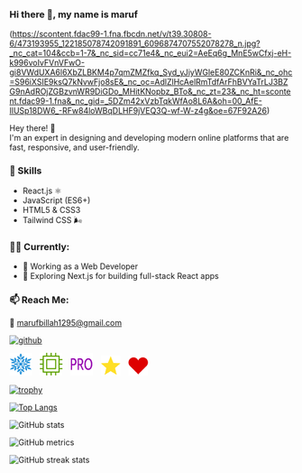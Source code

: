 ### Hi there 👋, my name is maruf
(https://scontent.fdac99-1.fna.fbcdn.net/v/t39.30808-6/473193955_122185078742091891_6096874707552078278_n.jpg?_nc_cat=104&ccb=1-7&_nc_sid=cc71e4&_nc_eui2=AeEq6g_MnE5wCfxj-eH-k996voIvFVnVFwO-gi8VWdUXA6l6XbZLBKM4p7qmZMZfkq_Syd_yJiyWGleE80ZCKnRi&_nc_ohc=S96iXSIE9ksQ7kNvwFjo8sE&_nc_oc=AdlZlHcAelRmTdfArFhBVYaTrLJ3BZG9nAdROjZGBzvnWR9DiGDo_MHitKNopbz_BTo&_nc_zt=23&_nc_ht=scontent.fdac99-1.fna&_nc_gid=_5DZm42xVzbTqkWfAo8L6A&oh=00_AfE-IlUSp18DW6_-RFw84loWBqDLHF9jVEQ3Q-wf-W-z4g&oe=67F92A26)

Hey there! 👋  
I'm an expert in designing and developing modern online platforms that are fast, responsive, and user-friendly.

### 🚀 Skills
- React.js ⚛️  
- JavaScript (ES6+)  
- HTML5 & CSS3  
- Tailwind CSS 🌬️

### 👨‍💻 Currently:
- 🔭 Working as a Web Developer  
- 🌱 Exploring Next.js for building full-stack React apps

### 📫 Reach Me:
📧 marufbillah1295@gmail.com


[<img src='https://cdn.jsdelivr.net/npm/simple-icons@3.0.1/icons/github.svg' alt='github' height='40'>](https://github.com/developertuls)  

<a href='https://archiveprogram.github.com/'><img src='https://raw.githubusercontent.com/acervenky/animated-github-badges/master/assets/acbadge.gif' width='40' height='40'></a> <a href='https://docs.github.com/en/developers'><img src='https://raw.githubusercontent.com/acervenky/animated-github-badges/master/assets/devbadge.gif' width='40' height='40'></a> <a href='https://github.com/pricing'><img src='https://raw.githubusercontent.com/acervenky/animated-github-badges/master/assets/pro.gif' width='40' height='40'></a> <a href='https://stars.github.com/'><img src='https://raw.githubusercontent.com/acervenky/animated-github-badges/master/assets/starbadge.gif' width='35' height='35'></a> <a href='https://docs.github.com/en/github/supporting-the-open-source-community-with-github-sponsors'><img src='https://raw.githubusercontent.com/acervenky/animated-github-badges/master/assets/sponsorbadge.gif' width='35' height='35'></a> 

[![trophy](https://github-profile-trophy.vercel.app/?username=developertuls)](https://github.com/ryo-ma/github-profile-trophy)

[![Top Langs](https://github-readme-stats.vercel.app/api/top-langs/?username=developertuls)](https://github.com/anuraghazra/github-readme-stats)

![GitHub stats](https://github-readme-stats.vercel.app/api?username=developertuls&show_icons=true&count_private=true)  

![GitHub metrics](https://metrics.lecoq.io/developertuls)  

![GitHub streak stats](https://streak-stats.demolab.com/?user=developertuls)  




<!---
developertuls/developertuls is a ✨ special ✨ repository because its `README.md` (this file) appears on your GitHub profile.
You can click the Preview link to take a look at your changes.
--->
